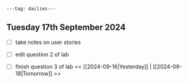 ```
---tag: dailies---
```

## Tuesday 17th September 2024

- [ ] take notes on user stories
- [ ] edit question 2 of lab
- [ ] finish question 3 of lab
<< [[2024-09-16|Yesterday]] | [[2024-09-18|Tomorrow]] >>




